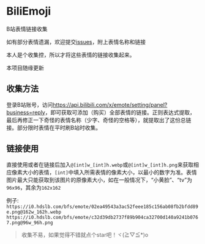 # BiliEmoji
 B站表情链接收集
 
如有部分表情遗漏，欢迎提交[issues](https://github.com/lrhtony/biliEmoji/issues)，附上表情名称和链接

本人是个收集控，所以才将这些表情的链接收集起来。

本项目随缘更新

## 收集方法
登录B站账号，访问<https://api.bilibili.com/x/emote/setting/panel?business=reply>，即可获取可添加（购买）全部表情的链接。正则表达式提取，最后再修正一下奇怪的表情名称（少字、奇怪的空格等），就提取出了这份总链接。部分限时表情在平时刷B站时收集。

## 链接使用
直接使用或者在链接后加入`@[int]w_[int]h.webp`或`@[int]w_[int]h.png`来获取相应像素大小的表情，`[int]`中填入所需表情的像素大小，以最小的数字为准。表情图片最大只能获取到该图片的原像素大小，如在一般情况下，“小黄脸”、“tv”为`96x96`，其余为`162x162`

例子:
`https://i0.hdslb.com/bfs/emote/02ea49543a3ac52feee185c156ab08fb2bfdd89e.png@162w_162h.webp`
`https://i0.hdslb.com/bfs/emote/c32d39db2737f89b904ca32700d140a9241b0767.png@96w_96h.png`

> 收集不易，如果觉得不错就点个star吧！ヾ(≧▽≦*)o